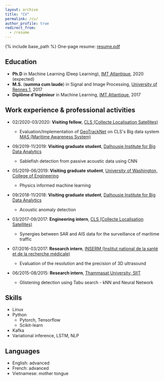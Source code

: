 ```yaml
---
layout: archive
title: "CV"
permalink: /cv/
author_profile: true
redirect_from:
  - /resume
---
```


{% include base_path %}
One-page resume: <a href="https://dnguyengithub.github.io/files/CV_English.pdf">resume.pdf</a>

## Education
* <strong>Ph.D</strong> in Machine Learning (Deep Learning), <a href="https://www.imt-atlantique.fr">IMT Atlantique</a>, 2020 (expected)
* <strong>M.S.</strong> (<strong>summa cum laude</strong>) in Signal and Image Processing, <a href="https://www.univ-rennes1.fr/">University of Rennes 1</a>, 2017
* <strong>Diplôme d'Ingénieur</strong> in Machine Learning, <a href="https://www.imt-atlantique.fr">IMT Atlantique</a>, 2017


## Work experience & professional activities
* 02/2020-03/2020: <strong>Visiting fellow</strong>, <a href="https://www.cls.fr/en/cls-group">CLS (Collecte Localisation Satellites)</a>
  * Evaluation/Implementation of <a href="https://arxiv.org/pdf/1912.00682.pdf">GeoTrackNet</a> on CLS's Big data system <a href="https://maritime-intelligence.groupcls.com/integrated-solutions/maritime-awareness-system">MAS (Maritime Awareness System)</a>

* 09/2019-11/2019: <strong>Visiting graduate student</strong>, <a href="https://bigdata.cs.dal.ca">Dalhousie Institute for Big Data Analytics</a>
  * Sablefish detection from passive acoustic data using CNN

* 05/2019-06/2019: <strong>Visiting graduate student</strong>, <a href="https://www.engr.washington.edu">University of Washington, College of Engineering</a>
  * Physics informed machine learning
  
* 09/2018-11/2018: <strong>Visiting graduate student</strong>, <a href="https://bigdata.cs.dal.ca">Dalhousie Institute for Big Data Analytics</a>
  * Acoustic anomaly detection
  
* 03/2017-09/2017: <strong>Engineering intern</strong>, <a href="https://www.cls.fr/en/cls-group">CLS (Collecte Localisation Satellites)</a>
  * Synergies between SAR and AIS data for the surveillance of maritime traffic

* 07/2016-03/2017: <strong>Research intern</strong>, <a href="https://www.inserm.fr">INSERM (Institut national de la santé et de la recherche médicale)</a>
  * Evaluation of the resolution and the precision of 3D ultrasound
  
* 06/2015-08/2015: <strong>Research intern</strong>, <a href="https://www.siit.tu.ac.th">Thammasat University, SIIT</a>
  * Glistening detection using Tabu search - kNN and Neural Network
  
## Skills
* Linux
* Python 
  * Pytorch, Tensorflow
  * Scikit-learn
* Kafka
* Variational inference, LSTM, NLP

## Languages
* English: advanced
* French: advanced
* Vietnamese: mother tongue

<!---
Publications
======
  <ul>{% for post in site.publications %}
    {% include archive-single-cv.html %}
  {% endfor %}</ul>


Talks
======
  <ul>{% for post in site.talks %}
    {% include archive-single-talk-cv.html %}
  {% endfor %}</ul>

Teaching
======
  <ul>{% for post in site.teaching %}
    {% include archive-single-cv.html %}
  {% endfor %}</ul>

 
Service and leadership
======
* Currently signed in to 43 different slack teams
 --->
